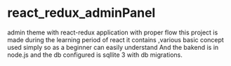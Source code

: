 # react_redux_adminPanel
admin theme with react-redux application with proper flow
this project is made during the learning period of react it contains ,various basic concept used simply so as a beginner can easily understand
And the bakend is in node.js and the db configured is sqllite 3 with db migrations.

